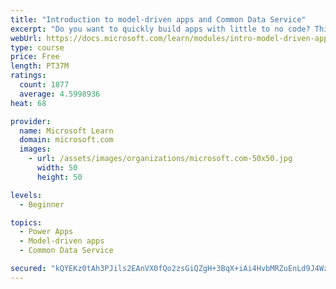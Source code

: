 ```yaml
---
title: "Introduction to model-driven apps and Common Data Service"
excerpt: "Do you want to quickly build apps with little to no code? This module will focus on the building blocks of Common Data Service and model-driven apps. These key components will help you build quick business apps in your organization."
webUrl: https://docs.microsoft.com/learn/modules/intro-model-driven-apps-common-data-service/
type: course
price: Free
length: PT37M
ratings:
  count: 1877
  average: 4.5998936
heat: 68

provider:
  name: Microsoft Learn
  domain: microsoft.com
  images:
    - url: /assets/images/organizations/microsoft.com-50x50.jpg
      width: 50
      height: 50

levels:
  - Beginner

topics:
  - Power Apps
  - Model-driven apps
  - Common Data Service

secured: "kQYEKz0tAh3PJils2EAnVX0fQo2zsGiQZgH+3BqX+iAi4HvbMRZuEnLd9J4WzlZQgqP6sffYFzDSBKSZjyy5ssE/5oSN++22C+dXLghaF/EswjDkIjWDORhOWknhzbHdEWub2dcZWapIOQVPpMjo1EKU4G4JRBXSRXAFhG3oCiM/198VREyWBHw5Gj9TzU9tYtZHekslet/0SH7woTPiVHdQu++uhcYyuBYs4OA/xmB3vfjiq0aI3Nz6I4+268iKeapDq9THDxQz1m9RU6UDTxQ7uAfJsYIWKydaYWmpRZ0c1XNsiUfPFomEALwciRN3AfaAFHIqcgqkSsHOh6MmqUlaVENQMRvI8Wp5TTjyVz+nR8Nh8X8rMxiVNqdS+BSSWnmu216BKMyH6kI1Xsj7ueh4XnDKCxv/xdzmCg2bN68=;erkgjKOTzIu07YEaWG6J2A=="
---
```



